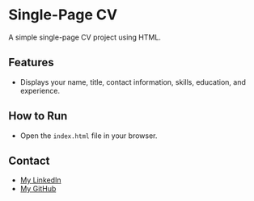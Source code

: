 # Single-Page CV

A simple single-page CV project using HTML.

## Features
- Displays your name, title, contact information, skills, education, and experience.

## How to Run
- Open the `index.html` file in your browser.

## Contact
- [My LinkedIn](https://www.linkedin.com/in/mohamed-amine-mammar-el-hadj-715a41295)
- [My GitHub](https://github.com/mimine47)
